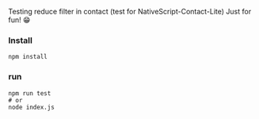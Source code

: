Testing reduce filter in contact (test for NativeScript-Contact-Lite)
Just for fun! 😁

### Install

```
npm install
```

### run
```
npm run test
# or
node index.js
```